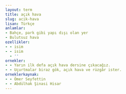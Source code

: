 ```yaml
---
layout: term
title: açık hava
slug: acik-hava
lisan: Türkçe
anlamlar:
- Bahçe, park gibi yapı dışı olan yer
- Bulutsuz hava
ozellikler:
- - isim
- - isim
  - ''
ornekler:
- - Yarın ilk defa açık hava dersine çıkacağız.
- - Uçurtmalar biraz gök, açık hava ve rüzgâr ister.
orneklerkaynak:
- - Ömer Seyfettin
- - Abdülhak Şinasi Hisar
---
```

